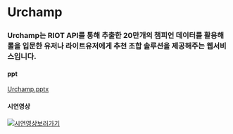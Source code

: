 # Urchamp

### Urchamp는 RIOT API를 통해 추출한 20만개의 챔피언 데이터를 활용해 롤을 입문한 유저나 라이트유저에게 추천 조합 솔루션을 제공해주는 웹서비스입니다.

#### ppt
[Urchamp.pptx](https://github.com/dlaghwls1104/Urchamp/files/8960019/Capston.pptx)

#### 시연영상
[![시연영상보러가기](http://img.youtube.com/vi/QYNwbZHmh8g/0.jpg)](https://user-images.githubusercontent.com/43700551/175432727-a915fea7-3cb4-4ee3-bf97-48c049154237.mp4) 

